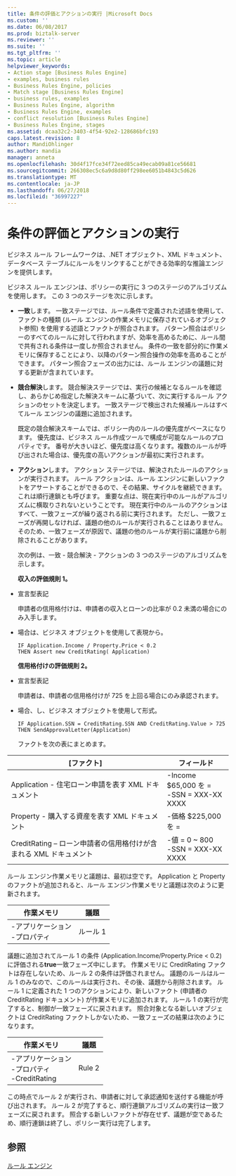 ```yaml
---
title: 条件の評価とアクションの実行 |Microsoft Docs
ms.custom: ''
ms.date: 06/08/2017
ms.prod: biztalk-server
ms.reviewer: ''
ms.suite: ''
ms.tgt_pltfrm: ''
ms.topic: article
helpviewer_keywords:
- Action stage [Business Rules Engine]
- examples, business rules
- Business Rules Engine, policies
- Match stage [Business Rules Engine]
- business rules, examples
- Business Rules Engine, algorithm
- Business Rules Engine, examples
- conflict resolution [Business Rules Engine]
- Business Rules Engine, stages
ms.assetid: dcaa32c2-3403-4f54-92e2-128686bfc193
caps.latest.revision: 8
author: MandiOhlinger
ms.author: mandia
manager: anneta
ms.openlocfilehash: 30d4f17fce34f72eed85ca49ecab09a81ce56681
ms.sourcegitcommit: 266308ec5c6a9d8d80ff298ee6051b4843c5d626
ms.translationtype: MT
ms.contentlocale: ja-JP
ms.lasthandoff: 06/27/2018
ms.locfileid: "36997227"
---
```

# <a name="condition-evaluation-and-action-execution"></a>条件の評価とアクションの実行
ビジネス ルール フレームワークは、.NET オブジェクト、XML ドキュメント、データベース テーブルにルールをリンクすることができる効率的な推論エンジンを提供します。  
  
 ビジネス ルール エンジンは、ポリシーの実行に 3 つのステージのアルゴリズムを使用します。 この 3 つのステージを次に示します。  
  
- **一致**します。 一致ステージでは、ルール条件で定義された述語を使用して、ファクトの種類 (ルール エンジンの作業メモリに保存されているオブジェクト参照) を使用する述語とファクトが照合されます。 パターン照合はポリシーのすべてのルールに対して行われますが、効率を高めるために、ルール間で共有される条件は一度しか照合されません。 条件の一致を部分的に作業メモリに保存することにより、以降のパターン照合操作の効率を高めることができます。 パターン照合フェーズの出力には、ルール エンジンの議題に対する更新が含まれています。  
  
- **競合解決**します。 競合解決ステージでは、実行の候補となるルールを確認し、あらかじめ指定した解決スキームに基づいて、次に実行するルール アクションのセットを決定します。 一致ステージで検出された候補ルールはすべてルール エンジンの議題に追加されます。  
  
   既定の競合解決スキームでは、ポリシー内のルールの優先度がベースになります。 優先度は、ビジネス ルール作成ツールで構成が可能なルールのプロパティです。 番号が大きいほど、優先度は高くなります。複数のルールが呼び出された場合は、優先度の高いアクションが最初に実行されます。  
  
- **アクション**します。 アクション ステージでは、解決されたルールのアクションが実行されます。 ルール アクションは、ルール エンジンに新しいファクトをアサートすることができるので、その結果、サイクルを継続できます。 これは順行連鎖とも呼びます。 重要な点は、現在実行中のルールがアルゴリズムに横取りされないということです。 現在実行中のルールのアクションはすべて、一致フェーズが繰り返される前に実行されます。 ただし、一致フェーズが再開しなければ、議題の他のルールが実行されることはありません。 そのため、一致フェーズが原因で、議題の他のルールが実行前に議題から削除されることがあります。  
  
  次の例は、一致 - 競合解決 - アクションの 3 つのステージのアルゴリズムを示します。  
  
  **収入の評価規則 1。**  
  
- 宣言型表記  
  
   申請者の信用格付けは、申請者の収入とローンの比率が 0.2 未満の場合にのみ入手します。  
  
- 場合は、ビジネス オブジェクトを使用して表現から。  
  
  ```  
  IF Application.Income / Property.Price < 0.2    
  THEN Assert new CreditRating( Application)   
  ```  
  
  **信用格付けの評価規則 2。**  
  
- 宣言型表記  
  
   申請者は、申請者の信用格付けが 725 を上回る場合にのみ承認されます。  
  
- 場合、し、ビジネス オブジェクトを使用して形式。  
  
  ```  
  IF Application.SSN = CreditRating.SSN AND CreditRating.Value > 725    
  THEN SendApprovalLetter(Application)    
  ```  
  
  ファクトを次の表にまとめます。  
  
|[ファクト]|フィールド|  
|----------|------------|  
|Application - 住宅ローン申請を表す XML ドキュメント|-Income $65,000 を =<br />-SSN = XXX-XX XXXX|  
|Property - 購入する資産を表す XML ドキュメント|-価格 $225,000 を =|  
|CreditRating – ローン申請者の信用格付けが含まれる XML ドキュメント|-値 = 0 ~ 800<br />-SSN = XXX-XX XXXX|  
  
 ルール エンジン作業メモリと議題は、最初は空です。 Application と Property のファクトが追加されると、ルール エンジン作業メモリと議題は次のように更新されます。  
  
|作業メモリ|議題|  
|--------------------|------------|  
|-アプリケーション<br />-プロパティ|ルール 1|  
  
 議題に追加されてルール 1 の条件 (Application.Income/Property.Price < 0.2) に評価される**true**一致フェーズ中にします。 作業メモリに CreditRating ファクトは存在しないため、ルール 2 の条件は評価されません。 議題のルールはルール 1 のみなので、このルールは実行され、その後、議題から削除されます。 ルール 1 に定義された 1 つのアクションにより、新しいファクト (申請者の CreditRating ドキュメント) が作業メモリに追加されます。 ルール 1 の実行が完了すると、制御が一致フェーズに戻されます。 照合対象となる新しいオブジェクトは CreditRating ファクトしかないため、一致フェーズの結果は次のようになります。  
  
|作業メモリ|議題|  
|--------------------|------------|  
|-アプリケーション<br />-プロパティ<br />-CreditRating|Rule 2|  
  
 この時点でルール 2 が実行され、申請者に対して承認通知を送付する機能が呼び出されます。 ルール 2 が完了すると、順行連鎖アルゴリズムの実行は一致フェーズに戻されます。 照合する新しいファクトが存在せず、議題が空であるため、順行連鎖は終了し、ポリシー実行は完了します。  
  
## <a name="see-also"></a>参照  
 [ルール エンジン](../core/rule-engine.md)